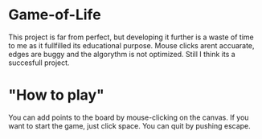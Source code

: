 ﻿# Game-of-Life
This project is far from perfect, but developing it further is a waste of time to me as it fullfilled its educational purpose. Mouse clicks arent accuarate, edges are buggy and the algorythm is not optimized. Still I think its a succesfull project.
# "How to play"
You can add points to the board by mouse-clicking on the canvas. If you want to start the game, just click space. You can quit by pushing escape.
